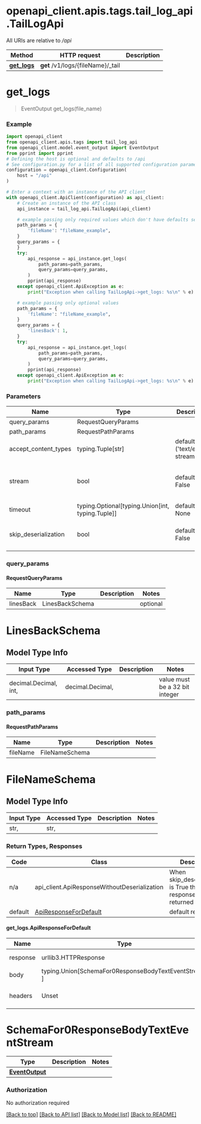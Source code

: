 <a name="__pageTop"></a>
# openapi_client.apis.tags.tail_log_api.TailLogApi

All URIs are relative to */api*

Method | HTTP request | Description
------------- | ------------- | -------------
[**get_logs**](#get_logs) | **get** /v1/logs/{fileName}/_tail | 

# **get_logs**
<a name="get_logs"></a>
> EventOutput get_logs(file_name)



### Example

```python
import openapi_client
from openapi_client.apis.tags import tail_log_api
from openapi_client.model.event_output import EventOutput
from pprint import pprint
# Defining the host is optional and defaults to /api
# See configuration.py for a list of all supported configuration parameters.
configuration = openapi_client.Configuration(
    host = "/api"
)

# Enter a context with an instance of the API client
with openapi_client.ApiClient(configuration) as api_client:
    # Create an instance of the API class
    api_instance = tail_log_api.TailLogApi(api_client)

    # example passing only required values which don't have defaults set
    path_params = {
        'fileName': "fileName_example",
    }
    query_params = {
    }
    try:
        api_response = api_instance.get_logs(
            path_params=path_params,
            query_params=query_params,
        )
        pprint(api_response)
    except openapi_client.ApiException as e:
        print("Exception when calling TailLogApi->get_logs: %s\n" % e)

    # example passing only optional values
    path_params = {
        'fileName': "fileName_example",
    }
    query_params = {
        'linesBack': 1,
    }
    try:
        api_response = api_instance.get_logs(
            path_params=path_params,
            query_params=query_params,
        )
        pprint(api_response)
    except openapi_client.ApiException as e:
        print("Exception when calling TailLogApi->get_logs: %s\n" % e)
```
### Parameters

Name | Type | Description  | Notes
------------- | ------------- | ------------- | -------------
query_params | RequestQueryParams | |
path_params | RequestPathParams | |
accept_content_types | typing.Tuple[str] | default is ('text/event-stream', ) | Tells the server the content type(s) that are accepted by the client
stream | bool | default is False | if True then the response.content will be streamed and loaded from a file like object. When downloading a file, set this to True to force the code to deserialize the content to a FileSchema file
timeout | typing.Optional[typing.Union[int, typing.Tuple]] | default is None | the timeout used by the rest client
skip_deserialization | bool | default is False | when True, headers and body will be unset and an instance of api_client.ApiResponseWithoutDeserialization will be returned

### query_params
#### RequestQueryParams

Name | Type | Description  | Notes
------------- | ------------- | ------------- | -------------
linesBack | LinesBackSchema | | optional


# LinesBackSchema

## Model Type Info
Input Type | Accessed Type | Description | Notes
------------ | ------------- | ------------- | -------------
decimal.Decimal, int,  | decimal.Decimal,  |  | value must be a 32 bit integer

### path_params
#### RequestPathParams

Name | Type | Description  | Notes
------------- | ------------- | ------------- | -------------
fileName | FileNameSchema | | 

# FileNameSchema

## Model Type Info
Input Type | Accessed Type | Description | Notes
------------ | ------------- | ------------- | -------------
str,  | str,  |  | 

### Return Types, Responses

Code | Class | Description
------------- | ------------- | -------------
n/a | api_client.ApiResponseWithoutDeserialization | When skip_deserialization is True this response is returned
default | [ApiResponseForDefault](#get_logs.ApiResponseForDefault) | default response

#### get_logs.ApiResponseForDefault
Name | Type | Description  | Notes
------------- | ------------- | ------------- | -------------
response | urllib3.HTTPResponse | Raw response |
body | typing.Union[SchemaFor0ResponseBodyTextEventStream, ] |  |
headers | Unset | headers were not defined |

# SchemaFor0ResponseBodyTextEventStream
Type | Description  | Notes
------------- | ------------- | -------------
[**EventOutput**](../../models/EventOutput.md) |  | 


### Authorization

No authorization required

[[Back to top]](#__pageTop) [[Back to API list]](../../../README.md#documentation-for-api-endpoints) [[Back to Model list]](../../../README.md#documentation-for-models) [[Back to README]](../../../README.md)

